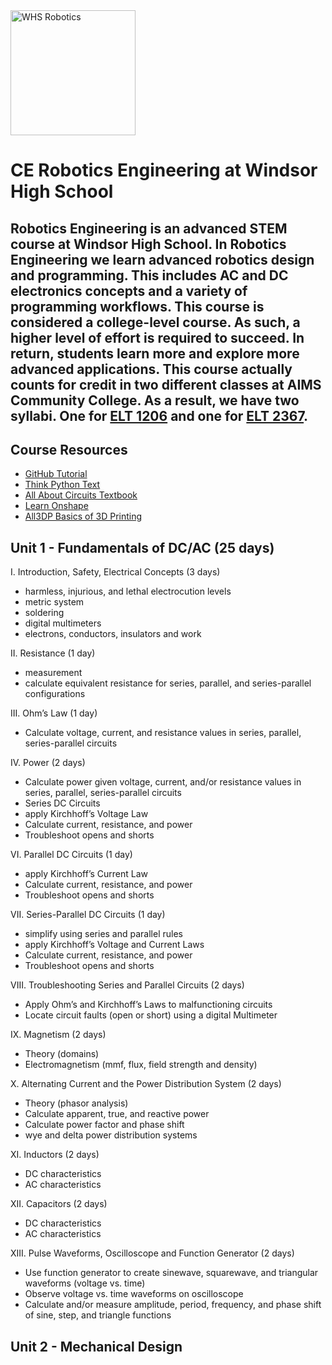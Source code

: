<img src="https://github.com/stcline/CE_Robotics_Engineering/assets/22602103/75f21e8b-a5cd-4daa-9669-0489722330d3" alt="WHS Robotics" style="width:200px;"/>

# CE Robotics Engineering at Windsor High School
Robotics Engineering is an advanced STEM course at Windsor High School.  In Robotics Engineering we learn advanced robotics design and programming.  This includes AC and DC electronics concepts and a variety of programming workflows. This course is considered a college-level course.  As such, a higher level of effort is required to succeed.  In return, students learn more and explore more advanced applications.  This course actually counts for credit in two different classes at AIMS Community College.  As a result, we have two syllabi.  One for [ELT 1206](https://docs.google.com/document/d/1Biod8wcFw0iRQinYHzQm_V2zSI5m91SE) and one for [ELT 2367](https://docs.google.com/document/d/1BrcbYQADkq09YwFwaTwt0EPK6RKOWthN/edit?usp=sharing&ouid=102571509710008495868&rtpof=true&sd=true).
----
## Course Resources

- [GitHub Tutorial](https://docs.github.com/en/get-started/quickstart/hello-world)
- [Think Python Text](https://greenteapress.com/thinkpython/html/index.html)
- [All About Circuits Textbook](https://www.allaboutcircuits.com/textbook/)
- [Learn Onshape](https://learn.onshape.com/)
- [All3DP Basics of 3D Printing](https://all3dp.com/2/3d-printing-for-beginners-all-you-need-to-know-to-get-started/)

## Unit 1 - Fundamentals of DC/AC (25 days)

I.	Introduction, Safety, Electrical Concepts (3 days)
 - harmless, injurious, and lethal electrocution levels
 - metric system
 - soldering
 - digital multimeters
 - electrons, conductors, insulators and work

II.	Resistance (1 day)
  - measurement
  - calculate equivalent resistance for series, parallel, and series-parallel configurations

III.	Ohm’s Law (1 day)
  - Calculate voltage, current, and resistance values in series, parallel, series-parallel circuits

IV.	Power (2 days)
  - Calculate power given voltage, current, and/or resistance values in series, parallel, series-parallel circuits
  - Series DC Circuits
  - apply Kirchhoff’s Voltage Law
  - Calculate current, resistance, and power
  - Troubleshoot opens and shorts

VI.	Parallel DC Circuits (1 day)
  - apply Kirchhoff’s Current Law
  - Calculate current, resistance, and power
  - Troubleshoot opens and shorts

VII.	Series-Parallel DC Circuits (1 day)
  - simplify using series and parallel rules
  - apply Kirchhoff’s Voltage and Current Laws
  - Calculate current, resistance, and power
  - Troubleshoot opens and shorts

VIII.	Troubleshooting Series and Parallel Circuits (2 days)
  - Apply Ohm’s and Kirchhoff’s Laws to malfunctioning circuits
  - Locate circuit faults (open or short) using a digital Multimeter

IX.	Magnetism (2 days)
  - Theory (domains)
  - Electromagnetism (mmf, flux, field strength and density)

X. Alternating Current and the Power Distribution System (2 days)
  - Theory (phasor analysis)
  - Calculate apparent, true, and reactive power
  - Calculate power factor and phase shift
  - wye and delta power distribution systems

XI.	Inductors (2 days)
  - DC characteristics
  - AC characteristics

XII.	Capacitors (2 days)
  - DC characteristics
  - AC characteristics

XIII.	Pulse Waveforms, Oscilloscope and Function Generator (2 days)
  - Use function generator to create sinewave, squarewave, and triangular waveforms (voltage vs. time)
  - Observe voltage vs. time waveforms on oscilloscope
  - Calculate and/or measure amplitude, period, frequency, and phase shift of sine, step, and triangle functions


## Unit 2 - Mechanical Design

